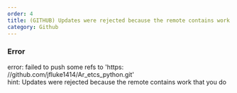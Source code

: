 ```yaml
---         
order: 4      
title: (GITHUB) Updates were rejected because the remote contains work that you do   
category: Github   
---         
```

   
### Error   
error: failed to push some refs to 'https: //github.com/jfluke1414/Ar_etcs_python.git'   
hint: Updates were rejected because the remote contains work that you do   
   
